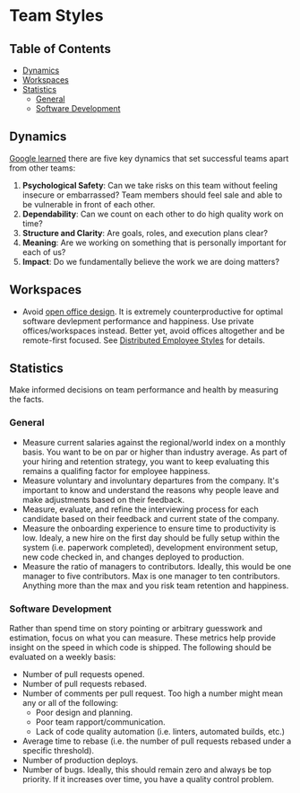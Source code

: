 # Team Styles

<!-- Tocer[start]: Auto-generated, don't remove. -->

## Table of Contents

  - [Dynamics](#dynamics)
  - [Workspaces](#workspaces)
  - [Statistics](#statistics)
    - [General](#general)
    - [Software Development](#software-development)

<!-- Tocer[finish]: Auto-generated, don't remove. -->

## Dynamics

[Google learned](https://rework.withgoogle.com/blog/five-keys-to-a-successful-google-team) there are
five key dynamics that set successful teams apart from other teams:

1. **Psychological Safety**: Can we take risks on this team without feeling insecure or embarrassed?
   Team members should feel sale and able to be vulnerable in front of each other.
1. **Dependability**: Can we count on each other to do high quality work on time?
1. **Structure and Clarity**: Are goals, roles, and execution plans clear?
1. **Meaning**: Are we working on something that is personally important for each of us?
1. **Impact**: Do we fundamentally believe the work we are doing matters?

## Workspaces

- Avoid [open office design](https://is.gd/vFEBFG). It is extremely counterproductive for optimal
  software devlepment performance and happiness. Use private offices/workspaces instead. Better yet,
  avoid offices altogether and be remote-first focused. See [Distributed Employee
  Styles](distributed_employees.md) for details.

## Statistics

Make informed decisions on team performance and health by measuring the facts.

### General

- Measure current salaries against the regional/world index on a monthly basis. You want to be on
  par or higher than industry average. As part of your hiring and retention strategy, you want to
  keep evaluating this remains a qualifing factor for employee happiness.
- Measure voluntary and involuntary departures from the company. It's important to know and
  understand the reasons why people leave and make adjustments based on their feedback.
- Measure, evaluate, and refine the interviewing process for each candidate based on their feedback
  and current state of the company.
- Measure the onboarding experience to ensure time to productivity is low. Idealy, a new hire on the
  first day should be fully setup within the system (i.e. paperwork completed), development
  environment setup, new code checked in, and changes deployed to production.
- Measure the ratio of managers to contributors. Ideally, this would be one manager to five
  contributors. Max is one manager to ten contributors. Anything more than the max and you risk team
  retention and happiness.

### Software Development

Rather than spend time on story pointing or arbitrary guesswork and estimation, focus on what you
can measure. These metrics help provide insight on the speed in which code is shipped. The following
should be evaluated on a weekly basis:

  - Number of pull requests opened.
  - Number of pull requests rebased.
  - Number of comments per pull request. Too high a number might mean any or all of the following:
    - Poor design and planning.
    - Poor team rapport/communication.
    - Lack of code quality automation (i.e. linters, automated builds, etc.)
  - Average time to rebase (i.e. the number of pull requests rebased under a specific threshold).
  - Number of production deploys.
  - Number of bugs. Ideally, this should remain zero and always be top priority. If it increases
    over time, you have a quality control problem.

